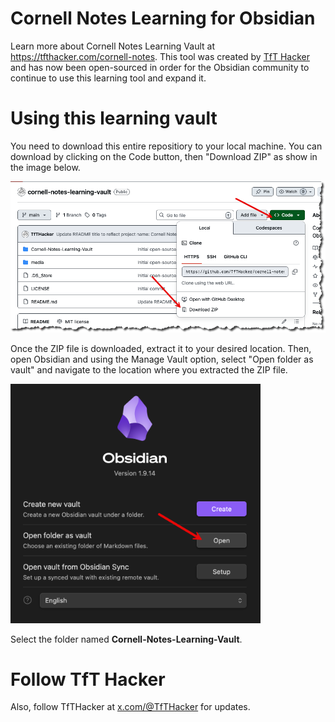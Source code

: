 # Cornell Notes Learning for Obsidian

Learn more about Cornell Notes Learning Vault at https://tfthacker.com/cornell-notes. This tool was created by [TfT Hacker](https://tfthacker.com) and has now been open-sourced in order for the Obsidian community to continue to use this learning tool and expand it.

# Using this learning vault
You need to download this entire repositiory to your local machine. You can download by clicking on the Code button, then "Download ZIP" as show in the image below.

<img src="./media/download.png" alt="Download ZIP" width="600">

Once the ZIP file is downloaded, extract it to your desired location. Then, open Obsidian and using the Manage Vault option, select "Open folder as vault" and navigate to the location where you extracted the ZIP file.

<img src="./media/openvault.png" alt="Open Vault" width="400">

Select the folder named **Cornell-Notes-Learning-Vault**.

# Follow TfT Hacker
Also, follow TfTHacker at [x.com/@TfTHacker](https://x.com/@TfTHacker) for updates.